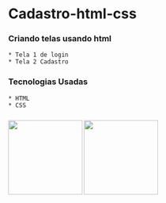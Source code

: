 # Cadastro-html-css

### Criando telas usando html
    * Tela 1 de login
    * Tela 2 Cadastro

### Tecnologias Usadas
    * HTML
    * CSS

### 
<img src="https://www.alura.com.br/artigos/assets/html-css-js/imagem-1.png" align="left" width="150">
<img src="https://cdn-icons-png.flaticon.com/512/919/919826.png" align="left" width="150">
